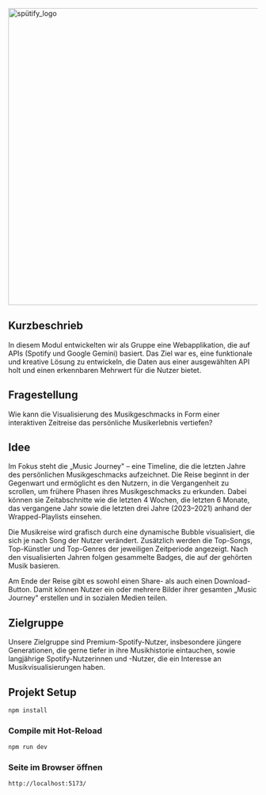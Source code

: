 <img src="https://github.com/iahirsch/sputify/blob/main/frontend/src/assets/sp%C3%BCtify_logo.png" alt="spütify_logo" width="600"/>

## Kurzbeschrieb

In diesem Modul entwickelten wir als Gruppe eine Webapplikation, die auf APIs
(Spotify und Google Gemini) basiert. Das Ziel war es, eine funktionale und
kreative Lösung zu entwickeln, die Daten aus einer ausgewählten API holt und
einen erkennbaren Mehrwert für die Nutzer bietet.

## Fragestellung

Wie kann die Visualisierung des Musikgeschmacks in Form einer interaktiven
Zeitreise das persönliche Musikerlebnis vertiefen?

## Idee

Im Fokus steht die „Music Journey" – eine Timeline, die die letzten Jahre des
persönlichen Musikgeschmacks aufzeichnet. Die Reise beginnt in der Gegenwart und
ermöglicht es den Nutzern, in die Vergangenheit zu scrollen, um frühere Phasen
ihres Musikgeschmacks zu erkunden. Dabei können sie Zeitabschnitte wie die
letzten 4 Wochen, die letzten 6 Monate, das vergangene Jahr sowie die letzten
drei Jahre (2023–2021) anhand der Wrapped-Playlists einsehen.

Die Musikreise wird grafisch durch eine dynamische Bubble visualisiert, die sich
je nach Song der Nutzer verändert. Zusätzlich werden die Top-Songs, Top-Künstler
und Top-Genres der jeweiligen Zeitperiode angezeigt. Nach den visualisierten
Jahren folgen gesammelte Badges, die auf der gehörten Musik basieren.

Am Ende der Reise gibt es sowohl einen Share- als auch einen Download-Button.
Damit können Nutzer ein oder mehrere Bilder ihrer gesamten „Music Journey"
erstellen und in sozialen Medien teilen.

## Zielgruppe

Unsere Zielgruppe sind Premium-Spotify-Nutzer, insbesondere jüngere
Generationen, die gerne tiefer in ihre Musikhistorie eintauchen, sowie
langjährige Spotify-Nutzerinnen und -Nutzer, die ein Interesse an
Musikvisualisierungen haben.

## Projekt Setup

```sh
npm install
```

### Compile mit Hot-Reload

```sh
npm run dev
```

### Seite im Browser öffnen

```sh
http://localhost:5173/
```
